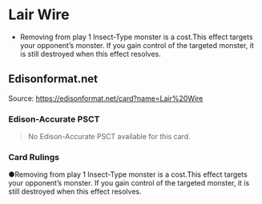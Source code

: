 # Lair Wire

*   Removing from play 1 Insect-Type monster is a cost.This effect targets your opponent’s monster. If you gain control of the targeted monster, it is still destroyed when this effect resolves.

## Edisonformat.net

Source: https://edisonformat.net/card?name=Lair%20Wire

### Edison-Accurate PSCT

> No Edison-Accurate PSCT available for this card.

### Card Rulings

●Removing from play 1 Insect-Type monster is a cost.This effect targets your opponent’s monster. If you gain control of the targeted monster, it is still destroyed when this effect resolves. 
            